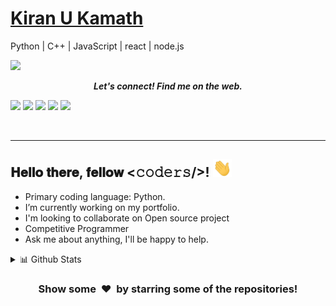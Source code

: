 # [Kiran U Kamath](https://kirankamath.netlify.app/)
Python | C++ | JavaScript | react | node.js

![](photos/kiran_kamath_intro.gif)

<!--![alt text](Image cover link) -->
<p align="center">
  <b><i>Let's connect! Find me on the web.</i></b>

[<img height="30" src="https://img.shields.io/badge/twitter-%231DA1F2.svg?&style=for-the-badge&logo=twitter&logoColor=white" />][twitter]
[<img height="30" src="https://img.shields.io/badge/Hashnode-%230077B5.svg?&style=for-the-badge&logo=Hashnode&logoColor=white" />][Hashnode]
[<img height="30" src = "https://img.shields.io/badge/gmail-c14438?&style=for-the-badge&logo=gmail&logoColor=white">][gmail] 
[<img height="30" src="https://img.shields.io/badge/linkedin-blue.svg?&style=for-the-badge&logo=linkedin&logoColor=white" />][LinkedIn]
[<img height="30" src="https://img.shields.io/badge/-Medium-000000.svg?&style=for-the-badge&logo=Medium&logoColor=white" />][Medium]
<!-- Namaste 🙏 [<img height="30" src = "https://img.shields.io/badge/Facebook-036be4.svg?&style=for-the-badge&logo=facebook&logoColor=white">][Facebook] -->
<!-- Namaste 🙏 [<img height="30" src = "https://img.shields.io/badge/Youtube-%23E4405F.svg?&style=for-the-badge&logo=Youtube&logoColor=white">][Youtube]  -->
<br />
<hr />


<h2> 𝐇𝐞𝐥𝐥𝐨 𝐭𝐡𝐞𝐫𝐞, 𝐟𝐞𝐥𝐥𝐨𝐰 <𝚌𝚘𝚍𝚎𝚛𝚜/>! <img src="https://raw.githubusercontent.com/ABSphreak/ABSphreak/master/gifs/Hi.gif" width="30px"></h2>
<!-- Namaste 🙏 -->
 <!--<img align="right" height="270px" alt="GIF" src="https://i.pinimg.com/originals/e4/26/70/e426702edf874b181aced1e2fa5c6cde.gif" /> -->
 
* Primary coding language: Python.
* I’m currently working on my portfolio.
* I'm looking to collaborate on Open source project
* Competitive Programmer 
* Ask me about anything, I'll be happy to help.


 <details>
<summary>📊 Github Stats</summary>

<p align="center"> <img src="https://github-readme-stats.vercel.app/api?username=kirankamatmgm&show_icons=true&theme=gotham" alt="Kiran U Kamath | Stats" />

</details>


 <!-- Namaste 🙏 ![Visitor Count](https://profile-counter.glitch.me/{kirankamatmgm}/count.svg) -->
 
 
<h3 align="center">Show some &nbsp;❤️&nbsp; by starring some of the repositories!</h3>

[twitter]: https://twitter.com/kiranukamath
[youtube]: https://youtube.com/
[Hashnode]: https://kirankamath.hashnode.dev/
[gmail]: https://gmail.com
[linkedin]: https://www.linkedin.com/in/kiran-u-kamath/
[Medium]: https://medium.com/@kirankamath7
[Facebook]: https://www.facebook.com/
